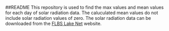 ##README
This repository is used to find the max values and mean values for each day of solar radiation data. The caluculated mean values do not include solar radiation values of zero. The solar radiation data can be downloaded from the [FLBS Lake Net](http://flbs.umt.edu/apps/weather/) website.

